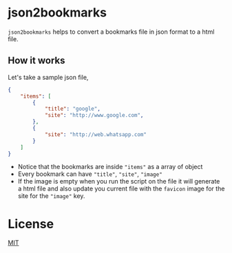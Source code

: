 # json2bookmarks

`json2bookmarks` helps to convert a bookmarks file in json format
to a html file.

## How it works

Let's take a sample json file,

```json
{
    "items": [
        {
            "title": "google",
            "site": "http://www.google.com",
        },
        {
            "site": "http://web.whatsapp.com"
        }
    ]
}
```

- Notice that the bookmarks are inside `"items"` as a array of object
- Every bookmark can have `"title"`, `"site"`, `"image"`
- If the image is empty when you run the script on the file it will 
  generate a html file and also update you current file with the 
  `favicon` image for the site for the `"image"` key.

# License

[MIT](./LICENSE)